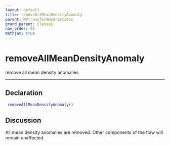 ```yaml
---
layout: default
title: removeAllMeanDensityAnomaly
parent: WVTransformHydrostatic
grand_parent: Classes
nav_order: 40
mathjax: true
---
```


#  removeAllMeanDensityAnomaly

remove all mean density anomalies


---

## Declaration
```matlab
 removeAllMeanDensityAnomaly()
```
## Discussion

  All mean density anomalies are removed. Other components of the flow will remain unaffected.
 
    
